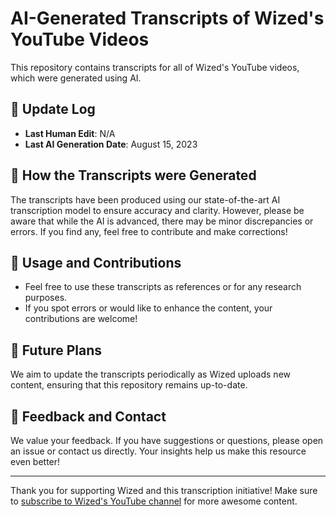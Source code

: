 # AI-Generated Transcripts of Wized's YouTube Videos

This repository contains transcripts for all of Wized's YouTube videos, which were generated using AI.

## 📅 Update Log

- **Last Human Edit**: N/A
- **Last AI Generation Date**: August 15, 2023

## 🤖 How the Transcripts were Generated

The transcripts have been produced using our state-of-the-art AI transcription model to ensure accuracy and clarity. However, please be aware that while the AI is advanced, there may be minor discrepancies or errors. If you find any, feel free to contribute and make corrections!

## 📝 Usage and Contributions

- Feel free to use these transcripts as references or for any research purposes.
- If you spot errors or would like to enhance the content, your contributions are welcome!

## 🚀 Future Plans

We aim to update the transcripts periodically as Wized uploads new content, ensuring that this repository remains up-to-date.

## 📢 Feedback and Contact

We value your feedback. If you have suggestions or questions, please open an issue or contact us directly. Your insights help us make this resource even better!

---

Thank you for supporting Wized and this transcription initiative! Make sure to [subscribe to Wized's YouTube channel](https://www.youtube.com/@Wized) for more awesome content.
